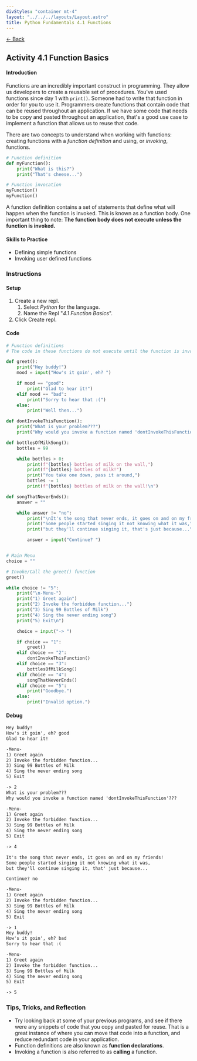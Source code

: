 ```yaml
---
divStyles: "container mt-4"
layout: "../../../layouts/Layout.astro"
title: Python Fundamentals 4.1 Functions
---
```


[← Back](/python-fundamentals/)

## Activity 4.1 Function Basics

#### Introduction

Functions are an incredibly important construct in programming. They allow us developers to create a reusable set of procedures. You've used functions since day 1 with `print()`. Someone had to write that function in order for you to use it. Programmers create functions that contain code that can be reused throughout an application. If we have some code that needs to be copy and pasted throughout an application, that's a good use case to implement a function that allows us to reuse that code.

There are two concepts to understand when working with functions: creating functions with a _function definition_ and using, or _invoking_, functions.

```python
# Function definition
def myFunction():
    print("What is this?")
    print("That's cheese...")

# Function invocation
myFunction()
myFunction()
```

A function definition contains a set of statements that define what will happen when the function is invoked. This is known as a function body. One important thing to note: **The function body does not execute unless the function is invoked.**

#### Skills to Practice

- Defining simple functions
- Invoking user defined functions

### Instructions

#### Setup

1. Create a new repl.
   1. Select _Python_ for the language.
   2. Name the Repl "_4.1 Function Basics_".
2. Click Create repl.

#### Code

```python
# Function definitions
# The code in these functions do not execute until the function is invoked.

def greet():
    print("Hey buddy!")
    mood = input("How's it goin', eh? ")

    if mood == "good":
        print("Glad to hear it!")
    elif mood == "bad":
        print("Sorry to hear that :(")
    else:
        print("Well then...")

def dontInvokeThisFunction():
    print("What is your problem???")
    print("Why would you invoke a function named 'dontInvokeThisFunction'???")

def bottlesOfMilkSong():
    bottles = 99

    while bottles > 0:
        print(f"{bottles} bottles of milk on the wall,")
        print(f"{bottles} bottles of milk!")
        print("You take one down, pass it around,")
        bottles -= 1
        print(f"{bottles} bottles of milk on the wall!\n")

def songThatNeverEnds():
    answer = ""

    while answer != "no":
        print("\nIt's the song that never ends, it goes on and on my friends!")
        print("Some people started singing it not knowing what it was,")
        print("but they'll continue singing it, that's just because...\n")

        answer = input("Continue? ")


# Main Menu
choice = ""

# Invoke/Call the greet() function
greet()

while choice != "5":
    print("\n-Menu-")
    print("1) Greet again")
    print("2) Invoke the forbidden function...")
    print("3) Sing 99 Bottles of Milk")
    print("4) Sing the never ending song")
    print("5) Exit\n")

    choice = input("-> ")

    if choice == "1":
        greet()
    elif choice == "2":
        dontInvokeThisFunction()
    elif choice == "3":
        bottlesOfMilkSong()
    elif choice == "4":
        songThatNeverEnds()
    elif choice == "5":
        print("Goodbye.")
    else:
        print("Invalid option.")
```

#### Debug

```txt
Hey buddy!
How's it goin', eh? good
Glad to hear it!

-Menu-
1) Greet again
2) Invoke the forbidden function...
3) Sing 99 Bottles of Milk
4) Sing the never ending song
5) Exit

-> 2
What is your problem???
Why would you invoke a function named 'dontInvokeThisFunction'???

-Menu-
1) Greet again
2) Invoke the forbidden function...
3) Sing 99 Bottles of Milk
4) Sing the never ending song
5) Exit

-> 4

It's the song that never ends, it goes on and on my friends!
Some people started singing it not knowing what it was,
but they'll continue singing it, that' just because...

Continue? no

-Menu-
1) Greet again
2) Invoke the forbidden function...
3) Sing 99 Bottles of Milk
4) Sing the never ending song
5) Exit

-> 1
Hey buddy!
How's it goin', eh? bad
Sorry to hear that :(

-Menu-
1) Greet again
2) Invoke the forbidden function...
3) Sing 99 Bottles of Milk
4) Sing the never ending song
5) Exit

-> 5
```

### Tips, Tricks, and Reflection

- Try looking back at some of your previous programs, and see if there were any snippets of code that you copy and pasted for reuse. That is a great instance of where you can move that code into a function, and reduce redundant code in your application.
- Function definitions are also known as **function declarations**.
- Invoking a function is also referred to as **calling** a function.
